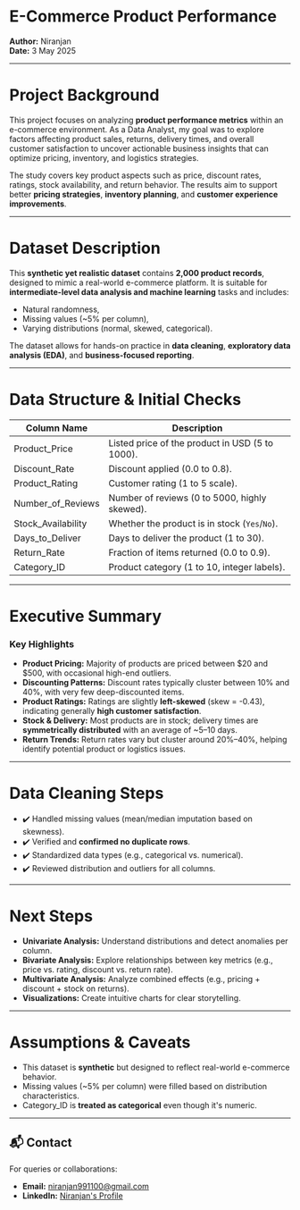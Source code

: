 # E-Commerce Product Performance

**Author:** Niranjan  
**Date:** 3 May 2025

---

# Project Background

This project focuses on analyzing **product performance metrics** within an e-commerce environment. As a Data Analyst, my goal was to explore factors affecting product sales, returns, delivery times, and overall customer satisfaction to uncover actionable business insights that can optimize pricing, inventory, and logistics strategies.

The study covers key product aspects such as price, discount rates, ratings, stock availability, and return behavior. The results aim to support better **pricing strategies**, **inventory planning**, and **customer experience improvements**.

---

# Dataset Description

This **synthetic yet realistic dataset** contains **2,000 product records**, designed to mimic a real-world e-commerce platform. It is suitable for **intermediate-level data analysis and machine learning** tasks and includes:

- Natural randomness,
- Missing values (~5% per column),
- Varying distributions (normal, skewed, categorical).

The dataset allows for hands-on practice in **data cleaning**, **exploratory data analysis (EDA)**, and **business-focused reporting**.

---

# Data Structure & Initial Checks

| Column Name           | Description                                                               |
|-----------------------|---------------------------------------------------------------------------|
| Product_Price         | Listed price of the product in USD (5 to 1000).                           |
| Discount_Rate         | Discount applied (0.0 to 0.8).                                            |
| Product_Rating        | Customer rating (1 to 5 scale).                                           |
| Number_of_Reviews     | Number of reviews (0 to 5000, highly skewed).                              |
| Stock_Availability    | Whether the product is in stock (`Yes`/`No`).                              |
| Days_to_Deliver       | Days to deliver the product (1 to 30).                                     |
| Return_Rate           | Fraction of items returned (0.0 to 0.9).                                   |
| Category_ID           | Product category (1 to 10, integer labels).                                |

---

# Executive Summary

### Key Highlights

- **Product Pricing:** Majority of products are priced between \$20 and \$500, with occasional high-end outliers.
- **Discounting Patterns:** Discount rates typically cluster between 10% and 40%, with very few deep-discounted items.
- **Product Ratings:** Ratings are slightly **left-skewed** (skew = -0.43), indicating generally **high customer satisfaction**.
- **Stock & Delivery:** Most products are in stock; delivery times are **symmetrically distributed** with an average of ~5–10 days.
- **Return Trends:** Return rates vary but cluster around 20%–40%, helping identify potential product or logistics issues.

---

# Data Cleaning Steps

- ✔️ Handled missing values (mean/median imputation based on skewness).
- ✔️ Verified and **confirmed no duplicate rows**.
- ✔️ Standardized data types (e.g., categorical vs. numerical).
- ✔️ Reviewed distribution and outliers for all columns.

---

# Next Steps

- **Univariate Analysis:** Understand distributions and detect anomalies per column.
- **Bivariate Analysis:** Explore relationships between key metrics (e.g., price vs. rating, discount vs. return rate).
- **Multivariate Analysis:** Analyze combined effects (e.g., pricing + discount + stock on returns).
- **Visualizations:** Create intuitive charts for clear storytelling.

---

# Assumptions & Caveats

- This dataset is **synthetic** but designed to reflect real-world e-commerce behavior.
- Missing values (~5% per column) were filled based on distribution characteristics.
- Category_ID is **treated as categorical** even though it's numeric.

---

## 📬 Contact

For queries or collaborations:  
- **Email:** niranjan991100@gmail.com  
- **LinkedIn:** [Niranjan's Profile](https://www.linkedin.com/in/niranjan-k-a83517229/)
